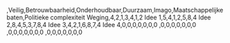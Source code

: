 ,Veilig,Betrouwbaarheid,Onderhoudbaar,Duurzaam,Imago,Maatschappelijke baten,Politieke complexiteit
Weging,4,2,1,3,4,1,2
Idee 1,5,4,1,2,5,8,4
Idee 2,8,4,5,3,7,8,4
Idee 3,4,2,1,6,8,7,4
Idee 4,0,0,0,0,0,0,0
,0,0,0,0,0,0,0
,0,0,0,0,0,0,0
,0,0,0,0,0,0,0
